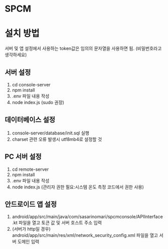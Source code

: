 # SPCM

# 설치 방법

서버 및 앱 설정에서 사용하는 token값은 임의의 문자열을 사용하면 됨. (비밀번호라고 생각하세요)

## 서버 설정
1. cd console-server
2. npm install
3. .env 파일 내용 작성
4. node index.js (sudo 권장)

## 데이터베이스 설정
1. console-server/database/init.sql 실행
2. charset 관련 오류 발생시 utf8mb4로 설정할 것

## PC 서버 설정
1. cd remote-server
2. npm install
3. .env 파일 내용 작성
4. node index.js (관리자 권한 필요:시스템 온도 측정 코드에서 권한 사용)

## 안드로이드 앱 설정
1. android/app/src/main/java/com/sasarinomari/spcmconsole/APIInterface.kt 파일을 열고 토큰 값 및 서버 호스트 주소 입력
2. (서버가 http일 경우) android/app/src/main/res/xml/network_security_config.xml 파일을 열고 서버 도메인 입력
